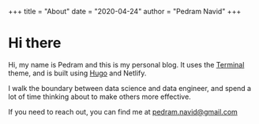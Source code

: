 +++
title = "About"
date = "2020-04-24"
author = "Pedram Navid"
+++

# Hi there

Hi, my name is Pedram and this is my personal blog. It uses the 
[Terminal](https://themes.gohugo.io/hugo-theme-terminal/) theme,
and is built using [Hugo](https://gohugo.com) and Netlify.

I walk the boundary between data science and data engineer, and spend a lot
of time thinking about to make others more effective. 

If you need to reach out, you can find me at pedram.navid@gmail.com
